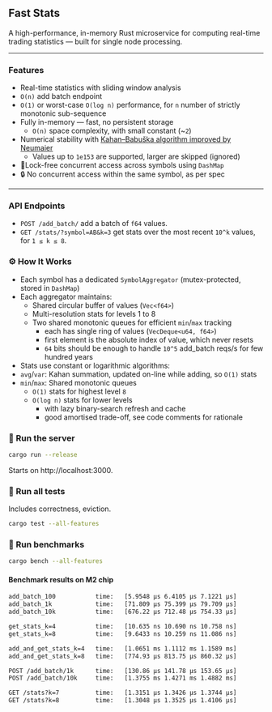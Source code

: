 ## Fast Stats

A high-performance, in-memory Rust microservice for computing real-time trading statistics — built for
single node processing.

---

### Features

- Real-time statistics with sliding window analysis
- `O(n)` add batch endpoint
- `O(1)` or worst-case `O(log n)` performance,
  for `n` number of strictly monotonic sub-sequence
- Fully in-memory — fast, no persistent storage
    - `O(n)` space complexity, with small constant (~`2`)
- Numerical stability
  with [Kahan–Babuška algorithm improved by Neumaier](https://en.wikipedia.org/wiki/Kahan_summation_algorithm)
    - Values up to `1e153` are supported, larger are skipped (ignored)
- 🧵Lock-free concurrent access across symbols using `DashMap`
- 🔒 No concurrent access within the same symbol, as per spec

---

### API Endpoints

* `POST /add_batch/`
  add a batch of `f64` values.
* `GET /stats/?symbol=AB&k=3`
  get stats over the most recent `10^k` values, for `1 ≤ k ≤ 8`.

### ⚙️ How It Works

* Each symbol has a dedicated `SymbolAggregator` (mutex-protected, stored in `DashMap`)
* Each aggregator maintains:
    * Shared circular buffer of values (`Vec<f64>`)
    * Multi-resolution stats for levels 1 to 8
    * Two shared monotonic queues for efficient `min`/`max` tracking
        * each has single ring of values (`VecDeque<u64, f64>`)
        * first element is the absolute index of value, which never resets
        * `64` bits should be enough to handle `10^5` add_batch reqs/s for few hundred years
* Stats use constant or logarithmic algorithms:
* `avg`/`var`: Kahan summation, updated on-line while adding, so `O(1)` stats
* `min`/`max`: Shared monotonic queues
    * `O(1)` stats for highest level `8`
    * `O(log n)` stats for lower levels
        * with lazy binary-search refresh and cache
        * good amortised trade-off, see code comments for rationale

### 🚀 Run the server

```bash
cargo run --release
```

Starts on http://localhost:3000.

### 🧪 Run all tests

Includes correctness, eviction.

```bash
cargo test --all-features
```

### 🧪 Run benchmarks

```bash
cargo bench --all-features
```

#### Benchmark results on M2 chip

```txt
add_batch_100           time:   [5.9548 µs 6.4105 µs 7.1221 µs]
add_batch_1k            time:   [71.809 µs 75.399 µs 79.709 µs]
add_batch_10k           time:   [676.22 µs 712.48 µs 754.33 µs]

get_stats_k=4           time:   [10.635 ns 10.690 ns 10.758 ns]
get_stats_k=8           time:   [9.6433 ns 10.259 ns 11.086 ns]

add_and_get_stats_k=4   time:   [1.0651 ms 1.1112 ms 1.1589 ms]
add_and_get_stats_k=8   time:   [774.93 µs 813.75 µs 860.32 µs]

POST /add_batch/1k      time:   [130.86 µs 141.78 µs 153.65 µs]
POST /add_batch/10k     time:   [1.3755 ms 1.4271 ms 1.4882 ms]

GET /stats?k=7          time:   [1.3151 µs 1.3426 µs 1.3744 µs]
GET /stats?k=8          time:   [1.3048 µs 1.3525 µs 1.4106 µs]
```